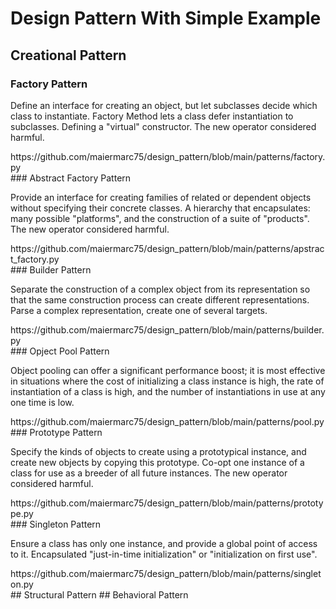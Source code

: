 # Design Pattern With Simple Example

## Creational Pattern
### Factory Pattern
<p>Define an interface for creating an object, but let subclasses decide which class to instantiate. Factory Method lets a class defer instantiation to subclasses.
Defining a "virtual" constructor.
The new operator considered harmful.</p>
<a>https://github.com/maiermarc75/design_pattern/blob/main/patterns/factory.py</a><br />
### Abstract Factory Pattern
<p>Provide an interface for creating families of related or dependent objects without specifying their concrete classes.
A hierarchy that encapsulates: many possible "platforms", and the construction of a suite of "products".
The new operator considered harmful.</p>
<a>https://github.com/maiermarc75/design_pattern/blob/main/patterns/apstract_factory.py</a><br />
### Builder Pattern
<p>Separate the construction of a complex object from its representation so that the same construction process can create different representations.
Parse a complex representation, create one of several targets.</p>
<a>https://github.com/maiermarc75/design_pattern/blob/main/patterns/builder.py</a><br />
### Opject Pool Pattern
<p>Object pooling can offer a significant performance boost; it is most effective in situations where the cost of initializing a class instance is high, the rate of instantiation of a class is high, and the number of instantiations in use at any one time is low.</p>
<a>https://github.com/maiermarc75/design_pattern/blob/main/patterns/pool.py</a><br />
### Prototype Pattern
<p>Specify the kinds of objects to create using a prototypical instance, and create new objects by copying this prototype.
Co-opt one instance of a class for use as a breeder of all future instances.
The new operator considered harmful.</p>
<a>https://github.com/maiermarc75/design_pattern/blob/main/patterns/prototype.py</a><br />
### Singleton Pattern
<p>Ensure a class has only one instance, and provide a global point of access to it.
Encapsulated "just-in-time initialization" or "initialization on first use".</p>
<a>https://github.com/maiermarc75/design_pattern/blob/main/patterns/singleton.py</a><br />
## Structural Pattern
## Behavioral Pattern
